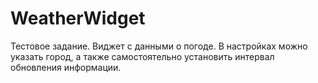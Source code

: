 # WeatherWidget
Тестовое задание.
Виджет с данными о погоде. В настройках можно указать город, а также самостоятельно установить интервал обновления информации.
